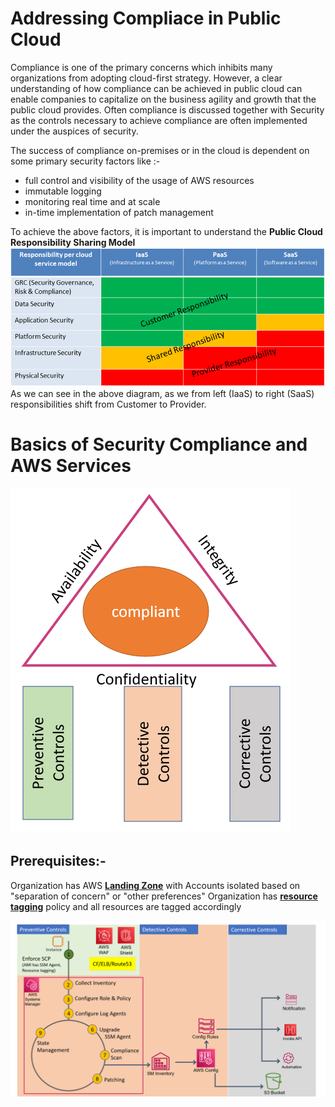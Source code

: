 # Addressing Compliace in Public Cloud
Compliance is one of the primary concerns which inhibits many organizations from adopting cloud-first strategy. However, a clear understanding of how compliance can be achieved in public cloud can enable companies to capitalize on the business agility and growth that the public cloud provides.
Often compliance is discussed together with Security as the controls necessary to achieve compliance are often implemented under the auspices of security.

The success of compliance on-premises or in the cloud is dependent on some primary security factors like :-
* full control and visibility of the usage of AWS resources
* immutable logging
* monitoring real time and at scale 
* in-time implementation of patch management

To achieve the above factors, it is important to understand the **Public Cloud Responsibility Sharing Model**
![Screenshot](./Diagrams/RespSharing.png)
As we can see in the above diagram, as we from left (IaaS) to right (SaaS) responsibilities shift from Customer to Provider.

# Basics of Security Compliance and AWS Services
![Screenshot](./Diagrams/Compliance.png)

## Prerequisites:-
Organization has AWS [**Landing Zone**](https://aws.amazon.com/solutions/implementations/aws-landing-zone/) with Accounts isolated based on "separation of concern" or "other preferences"
Organization has [**resource tagging**](https://docs.aws.amazon.com/general/latest/gr/aws_tagging.html) policy and all resources are tagged accordingly

![Screnshot](./Diagrams/BigPicture.png)

